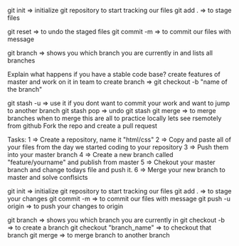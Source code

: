 git init => initialize git repository to start tracking our files
git add . => to stage files 

git reset => to undo the staged files
git commit -m => to commit our files with message

git branch => shows you which branch you are currently in and lists all branches

Explain what happens if you have a stable code base? create features of master and work on it in team
to create branch => git checkout -b "name of the branch"

git stash -u => use it if you dont want to commit your work and want to jump to another branch
git stash pop => undo git stash
git merge => to merge branches
when  to merge
this are all to practice locally lets see rsemotely from github
Fork the repo and create a pull request

Tasks:
1 => Create a repository, name it "html/css"
2 => Copy and paste all of your files from the day we started coding to your repository
3 => Push them into your master branch
4 => Create a new branch called "feature/yourname" and publish from master
5 => Chekout your master branch and change todays file and push it.
6 => Merge your new branch to master and solve conflsicts

git init => initialize git repository to start tracking our files
git add . => to stage your changes
git commit -m => to commit our files with message
git push -u origin => to push your changes to origin

git branch => shows you which branch you are currently in
git checkout -b => to create a branch
git checkout "branch_name" => to checkout that branch
git merge => to merge branch to another branch


